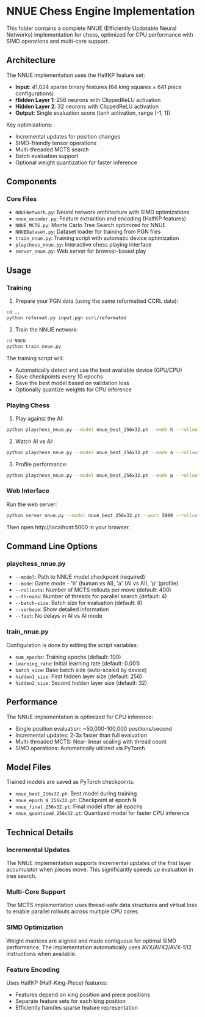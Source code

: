 # NNUE Chess Engine Implementation

This folder contains a complete NNUE (Efficiently Updatable Neural Networks) implementation for chess, optimized for CPU performance with SIMD operations and multi-core support.

## Architecture

The NNUE implementation uses the HalfKP feature set:
- **Input**: 41,024 sparse binary features (64 king squares × 641 piece configurations)
- **Hidden Layer 1**: 256 neurons with ClippedReLU activation
- **Hidden Layer 2**: 32 neurons with ClippedReLU activation  
- **Output**: Single evaluation score (tanh activation, range [-1, 1])

Key optimizations:
- Incremental updates for position changes
- SIMD-friendly tensor operations
- Multi-threaded MCTS search
- Batch evaluation support
- Optional weight quantization for faster inference

## Components

### Core Files
- `NNUENetwork.py`: Neural network architecture with SIMD optimizations
- `nnue_encoder.py`: Feature extraction and encoding (HalfKP features)
- `NNUE_MCTS.py`: Monte Carlo Tree Search optimized for NNUE
- `NNUEDataset.py`: Dataset loader for training from PGN files
- `train_nnue.py`: Training script with automatic device optimization
- `playchess_nnue.py`: Interactive chess playing interface
- `server_nnue.py`: Web server for browser-based play

## Usage

### Training

1. Prepare your PGN data (using the same reformatted CCRL data):
```bash
cd ..
python reformat.py input.pgn ccrl/reformated
```

2. Train the NNUE network:
```bash
cd NNEU
python train_nnue.py
```

The training script will:
- Automatically detect and use the best available device (GPU/CPU)
- Save checkpoints every 10 epochs
- Save the best model based on validation loss
- Optionally quantize weights for CPU inference

### Playing Chess

1. Play against the AI:
```bash
python playchess_nnue.py --model nnue_best_256x32.pt --mode h --rollouts 1000 --threads 8
```

2. Watch AI vs AI:
```bash
python playchess_nnue.py --model nnue_best_256x32.pt --mode a --rollouts 400 --threads 4 --verbose
```

3. Profile performance:
```bash
python playchess_nnue.py --model nnue_best_256x32.pt --mode p --rollouts 100 --threads 1 --verbose
```

### Web Interface

Run the web server:
```bash
python server_nnue.py --model nnue_best_256x32.pt --port 5000 --rollouts 400 --threads 4
```

Then open http://localhost:5000 in your browser.

## Command Line Options

### playchess_nnue.py
- `--model`: Path to NNUE model checkpoint (required)
- `--mode`: Game mode - 'h' (human vs AI), 'a' (AI vs AI), 'p' (profile)
- `--rollouts`: Number of MCTS rollouts per move (default: 400)
- `--threads`: Number of threads for parallel search (default: 4)
- `--batch-size`: Batch size for evaluation (default: 8)
- `--verbose`: Show detailed information
- `--fast`: No delays in AI vs AI mode

### train_nnue.py
Configuration is done by editing the script variables:
- `num_epochs`: Training epochs (default: 100)
- `learning_rate`: Initial learning rate (default: 0.001)
- `batch_size`: Base batch size (auto-scaled by device)
- `hidden1_size`: First hidden layer size (default: 256)
- `hidden2_size`: Second hidden layer size (default: 32)

## Performance

The NNUE implementation is optimized for CPU inference:
- Single position evaluation: ~50,000-100,000 positions/second
- Incremental updates: 2-3x faster than full evaluation
- Multi-threaded MCTS: Near-linear scaling with thread count
- SIMD operations: Automatically utilized via PyTorch

## Model Files

Trained models are saved as PyTorch checkpoints:
- `nnue_best_256x32.pt`: Best model during training
- `nnue_epoch_N_256x32.pt`: Checkpoint at epoch N
- `nnue_final_256x32.pt`: Final model after all epochs
- `nnue_quantized_256x32.pt`: Quantized model for faster CPU inference

## Technical Details

### Incremental Updates
The NNUE implementation supports incremental updates of the first layer accumulator when pieces move. This significantly speeds up evaluation in tree search.

### Multi-Core Support
The MCTS implementation uses thread-safe data structures and virtual loss to enable parallel rollouts across multiple CPU cores.

### SIMD Optimization
Weight matrices are aligned and made contiguous for optimal SIMD performance. The implementation automatically uses AVX/AVX2/AVX-512 instructions when available.

### Feature Encoding
Uses HalfKP (Half-King-Piece) features:
- Features depend on king position and piece positions
- Separate feature sets for each king position
- Efficiently handles sparse feature representation